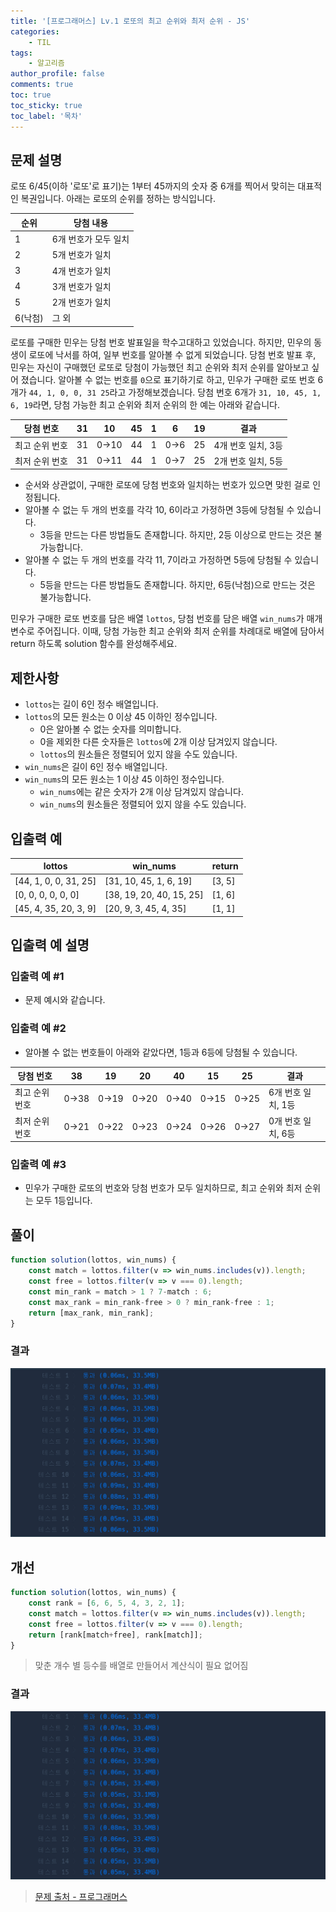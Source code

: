 ```yaml
---
title: '[프로그래머스] Lv.1 로또의 최고 순위와 최저 순위 - JS'
categories:
    - TIL
tags:
    - 알고리즘
author_profile: false
comments: true
toc: true
toc_sticky: true
toc_label: '목차'
---
```


## 문제 설명
로또 6/45(이하 '로또'로 표기)는 1부터 45까지의 숫자 중 6개를 찍어서 맞히는 대표적인 복권입니다. 아래는 로또의 순위를 정하는 방식입니다.

| 순위    	| 당첨 내용            	|
|---------	|----------------------	|
| 1       	| 6개 번호가 모두 일치 	|
| 2       	| 5개 번호가 일치      	|
| 3       	| 4개 번호가 일치      	|
| 4       	| 3개 번호가 일치      	|
| 5       	| 2개 번호가 일치      	|
| 6(낙첨) 	| 그 외                	|

로또를 구매한 민우는 당첨 번호 발표일을 학수고대하고 있었습니다. 하지만, 민우의 동생이 로또에 낙서를 하여, 일부 번호를 알아볼 수 없게 되었습니다. 당첨 번호 발표 후, 민우는 자신이 구매했던 로또로 당첨이 가능했던 최고 순위와 최저 순위를 알아보고 싶어 졌습니다.
알아볼 수 없는 번호를 `0`으로 표기하기로 하고, 민우가 구매한 로또 번호 6개가 `44, 1, 0, 0, 31 25`라고 가정해보겠습니다. 당첨 번호 6개가 `31, 10, 45, 1, 6, 19`라면, 당첨 가능한 최고 순위와 최저 순위의 한 예는 아래와 같습니다.

| 당첨 번호      	| 31 	| 10   	| 45 	| 1 	| 6   	| 19 	| 결과               	|
|----------------	|----	|------	|----	|---	|-----	|----	|--------------------	|
| 최고 순위 번호 	| 31 	| 0→10 	| 44 	| 1 	| 0→6 	| 25 	| 4개 번호 일치, 3등 	|
| 최저 순위 번호 	| 31 	| 0→11 	| 44 	| 1 	| 0→7 	| 25 	| 2개 번호 일치, 5등 	|

* 순서와 상관없이, 구매한 로또에 당첨 번호와 일치하는 번호가 있으면 맞힌 걸로 인정됩니다.
* 알아볼 수 없는 두 개의 번호를 각각 10, 6이라고 가정하면 3등에 당첨될 수 있습니다.
  * 3등을 만드는 다른 방법들도 존재합니다. 하지만, 2등 이상으로 만드는 것은 불가능합니다.
* 알아볼 수 없는 두 개의 번호를 각각 11, 7이라고 가정하면 5등에 당첨될 수 있습니다.
  * 5등을 만드는 다른 방법들도 존재합니다. 하지만, 6등(낙첨)으로 만드는 것은 불가능합니다.

민우가 구매한 로또 번호를 담은 배열 `lottos`, 당첨 번호를 담은 배열 `win_nums`가 매개변수로 주어집니다. 이때, 당첨 가능한 최고 순위와 최저 순위를 차례대로 배열에 담아서 return 하도록 solution 함수를 완성해주세요.

## 제한사항
* `lottos`는 길이 6인 정수 배열입니다.
* `lottos`의 모든 원소는 0 이상 45 이하인 정수입니다.
    * 0은 알아볼 수 없는 숫자를 의미합니다.
    * 0을 제외한 다른 숫자들은 `lottos`에 2개 이상 담겨있지 않습니다.
    * `lottos`의 원소들은 정렬되어 있지 않을 수도 있습니다.
* `win_nums`은 길이 6인 정수 배열입니다.
* `win_nums`의 모든 원소는 1 이상 45 이하인 정수입니다.
    * `win_nums`에는 같은 숫자가 2개 이상 담겨있지 않습니다.
    * `win_nums`의 원소들은 정렬되어 있지 않을 수도 있습니다.

## 입출력 예

| lottos                	| win_nums                 	| return 	|
|-----------------------	|--------------------------	|--------	|
| [44, 1, 0, 0, 31, 25] 	| [31, 10, 45, 1, 6, 19]   	| [3, 5] 	|
| [0, 0, 0, 0, 0, 0]    	| [38, 19, 20, 40, 15, 25] 	| [1, 6] 	|
| [45, 4, 35, 20, 3, 9] 	| [20, 9, 3, 45, 4, 35]    	| [1, 1] 	|

## 입출력 예 설명
### 입출력 예 #1
* 문제 예시와 같습니다.

### 입출력 예 #2
* 알아볼 수 없는 번호들이 아래와 같았다면, 1등과 6등에 당첨될 수 있습니다.

| 당첨 번호      	| 38   	| 19   	| 20   	| 40   	| 15   	| 25   	| 결과               	|
|----------------	|------	|------	|------	|------	|------	|------	|--------------------	|
| 최고 순위 번호 	| 0→38 	| 0→19 	| 0→20 	| 0→40 	| 0→15 	| 0→25 	| 6개 번호 일치, 1등 	|
| 최저 순위 번호 	| 0→21 	| 0→22 	| 0→23 	| 0→24 	| 0→26 	| 0→27 	| 0개 번호 일치, 6등 	|

### 입출력 예 #3
* 민우가 구매한 로또의 번호와 당첨 번호가 모두 일치하므로, 최고 순위와 최저 순위는 모두 1등입니다.

## 풀이
```javascript
function solution(lottos, win_nums) {
    const match = lottos.filter(v => win_nums.includes(v)).length;
    const free = lottos.filter(v => v === 0).length;
    const min_rank = match > 1 ? 7-match : 6;
    const max_rank = min_rank-free > 0 ? min_rank-free : 1;  
    return [max_rank, min_rank];
}
```

### 결과
![result1](/assets/images/2023/09/08/algorithm-61-result1.png)

## 개선
```javascript
function solution(lottos, win_nums) {
    const rank = [6, 6, 5, 4, 3, 2, 1];
    const match = lottos.filter(v => win_nums.includes(v)).length;
    const free = lottos.filter(v => v === 0).length;
    return [rank[match+free], rank[match]];
}
```
> 맞춘 개수 별 등수를 배열로 만들어서 계산식이 필요 없어짐

### 결과
![result2](/assets/images/2023/09/08/algorithm-61-result2.png)

>[문제 출처 - 프로그래머스](https://school.programmers.co.kr/learn/courses/30/lessons/77484)